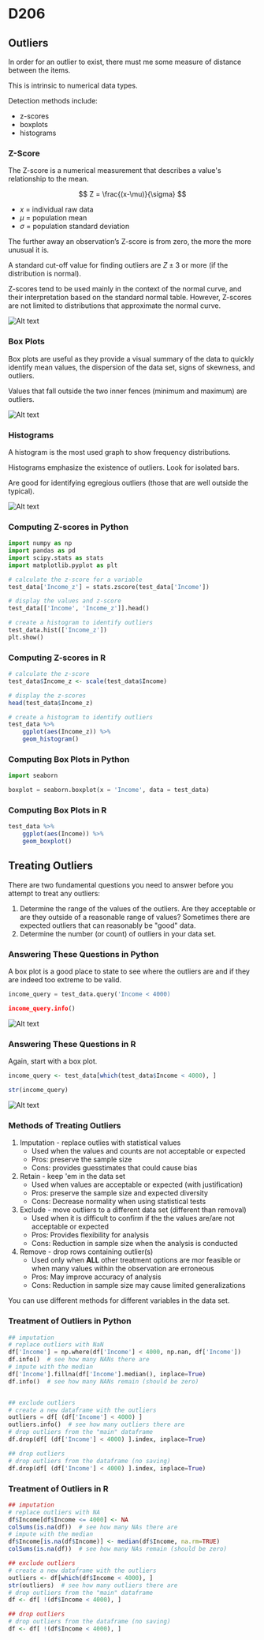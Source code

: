 # D206

## Outliers

In order for an outlier to exist, there must me some measure of distance between the items.

This is intrinsic to numerical data types.

Detection methods include:

* z-scores
* boxplots
* histograms

### Z-Score

The Z-score is a numerical measurement that describes a value's relationship to the mean.

$$
Z = \frac{(x-\mu)}{\sigma}
$$

* $x$ = individual raw data
* $\mu$ = population mean
* $\sigma$ = population standard deviation

The further away an observation’s Z-score is from zero, the more
the more unusual it is.

A standard cut-off value for finding outliers are $Z \pm 3$ or more (if the distribution is normal).

Z-scores tend to be used mainly in the context of the normal curve, and their interpretation based on the standard normal table. However, Z-scores are not limited to distributions that approximate the normal curve.

![Alt text](../images/z_score.png)

### Box Plots

Box plots are useful as they provide a visual summary of the data to quickly identify mean values, the dispersion of the data set, signs of skewness, and outliers.

Values that fall outside the two inner fences (minimum and maximum) are outliers.

![Alt text](../images/boxplot.png)

### Histograms

A histogram is the most used graph to show frequency distributions.

Histograms emphasize the existence of outliers. Look for isolated bars.

Are good for identifying egregious outliers (those that are well outside the typical).

![Alt text](../images/histogram.png)

### Computing Z-scores in Python

```python
import numpy as np
import pandas as pd
import scipy.stats as stats
import matplotlib.pyplot as plt

# calculate the z-score for a variable
test_data['Income_z'] = stats.zscore(test_data['Income'])

# display the values and z-score
test_data[['Income', 'Income_z']].head()

# create a histogram to identify outliers
test_data.hist(['Income_z'])
plt.show()
```

### Computing Z-scores in R

```r
# calculate the z-score
test_data$Income_z <- scale(test_data$Income)

# display the z-scores
head(test_data$Income_z)

# create a histogram to identify outliers
test_data %>%
    ggplot(aes(Income_z)) %>%
    geom_histogram()
```

### Computing Box Plots in Python

```python
import seaborn

boxplot = seaborn.boxplot(x = 'Income', data = test_data)
```

### Computing Box Plots in R

```r
test_data %>%
    ggplot(aes(Income)) %>%
    geom_boxplot()
```

## Treating Outliers

There are two fundamental questions you need to answer before you attempt to treat any outliers:

1. Determine the range of the values of the outliers. Are they acceptable or are they outside of a reasonable range of values? Sometimes there are expected outliers that can reasonably be "good" data.
2. Determine the number (or count) of outliers in your data set.

### Answering These Questions in Python

A box plot is a good place to state to see where the outliers are and if they are indeed too extreme to be valid.

```python
income_query = test_data.query('Income < 4000)

income_query.info()
```

![Alt text](../images/python_outliers.png)

### Answering These Questions in R

Again, start with a box plot.

```r
income_query <- test_data[which(test_data$Income < 4000), ]

str(income_query)
```

![Alt text](../images/r_outliers.png)

### Methods of Treating Outliers

1. Imputation - replace outlies with statistical values
    * Used when the values and counts are not acceptable or expected
    * Pros: preserve the sample size
    * Cons: provides guesstimates that could cause bias
2. Retain - keep 'em in the data set
    * Used when values are acceptable or expected (with justification)
    * Pros: preserve the sample size and expected diversity
    * Cons: Decrease normality when using statistical tests
3. Exclude - move outliers to a different data set (different than removal)
    * Used when it is difficult to confirm if the the values are/are not acceptable or expected
    * Pros: Provides flexibility for analysis
    * Cons: Reduction in sample size when the analysis is conducted
4. Remove - drop rows containing outlier(s)
    * Used only when **ALL** other treatment options are mor feasible or when many values within the observation are erroneous
    * Pros: May improve accuracy of analysis
    * Cons: Reduction in sample size may cause limited generalizations

You can use different methods for different variables in the data set.

### Treatment of Outliers in Python

```python
## imputation
# replace outliers with NaN
df['Income'] = np.where(df['Income'] < 4000, np.nan, df['Income'])
df.info()  # see how many NANs there are
# impute with the median
df['Income'].fillna(df['Income'].median(), inplace=True)
df.info()  # see how many NANs remain (should be zero)


## exclude outliers
# create a new dataframe with the outliers
outliers = df[ (df['Income'] < 4000) ]
outliers.info()  # see how many outliers there are
# drop outliers from the "main" dataframe
df.drop(df[ (df['Income'] < 4000) ].index, inplace=True)

## drop outliers
# drop outliers from the dataframe (no saving)
df.drop(df[ (df['Income'] < 4000) ].index, inplace=True)
```

### Treatment of Outliers in R

```r
## imputation
# replace outliers with NA
df$Income[df$Income <= 4000] <- NA
colSums(is.na(df))  # see how many NAs there are
# impute with the median
df$Income[is.na(df$Income)] <- median(df$Income, na.rm=TRUE)
colSums(is.na(df))  # see how many NAs remain (should be zero)

## exclude outliers
# create a new dataframe with the outliers
outliers <- df[which(df$Income < 4000), ]
str(outliers)  # see how many outliers there are
# drop outliers from the "main" dataframe
df <- df[ !(df$Income < 4000), ]

## drop outliers
# drop outliers from the dataframe (no saving)
df <- df[ !(df$Income < 4000), ]
```
